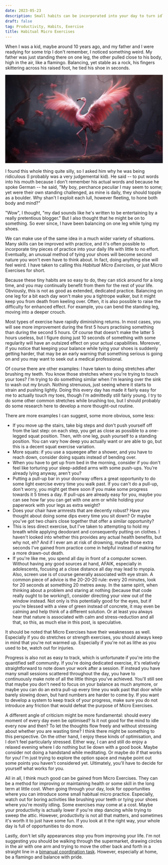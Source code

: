 ```yaml
---
date: 2023-05-23
description: Small habits can be incorporated into your day to turn idle time long-term into bite-sized exercises.
draft: false
tag: Productivity, Habits, Exercise
title: Habitual Micro Exercises
---
```


When I was a kid, maybe around 10 years ago, and my father and I were readying for some trip I don't remember, I noticed something weird.
My father was just standing there on one leg, the other pulled close to his body, high in the air, like a flamingo.
Balancing, yet stable as a rock, his fingers skittering across his raised foot, he tied his shoe in seconds.

![Glorious anatomically inaccurate balancing flamingo](flamingo.png)

I found this whole thing quite silly, so I asked him why he was being ridiculous (I probably was a very judgemental kid).
He said -- to put words into his mouth because I don't remember his actual words and because he spoke German -- he said, "My boy, perchance peculiar I may seem to some; yet were their own standing challenged, as mine is daily, they should topple as a boulder. Why shan't I exploit each lull, however fleeting, to hone both body and mind?"

"Wow", I thought, "my dad sounds like he's written to be entertaining by a really pretentious blogger."
But I also thought that he might be on to something.
So ever since, I have been balancing on one leg while tying my shoes.

We can make use of the same idea in a much wider variety of situations.
Many skills can be improved with practice, and it's often possible to incorporate tiny pieces of practice into your daily life with little to no effort.
Eventually, an unusual method of tying your shoes will become second nature you won't even have to think about.
In fact, doing anything else will feel weird.
I have taken to calling this *Habitual Micro Exercises*, or just Micro Exercises for short.

Because these tiny habits are so easy to do, they can stick around for a long time, and you may continually benefit from them for the rest of your life.
Obviously, this is not as good as extended, dedicated practice.
Balancing on one leg for a bit each day won't make you a tightrope walker, but it might keep you from death from keeling over.
Often, it is also possible to raise the difficulty for enhanced effect.
For example, you can bend the standing leg, moving into a deeper crouch.

Most types of exercise have rapidly diminishing returns.
In most cases, you will see more improvement during the first 5 hours practising something than during the second 5 hours.
Of course that doesn't make the latter 5 hours useless, but I figure doing just 10 seconds of something with some regularity will have an outsized effect on your actual capabilities.
Moreover, if you notice that keeping your balance while tying your shoes is suddenly getting harder, that may be an early warning that something serious is going on and you may want to seek out a medical professional.

Of course there are other examples:
I have taken to doing stretches after brushing my teeth.
You know those stretches where you're trying to touch your toes?
I'm trying to do something similar when I'm leaning over the sink to wash out my brush.
Nothing strenuous, just seeing where it starts to strain and pushing lightly.
Doing this every day has made it fairly easy for me to actually touch my toes, though I'm admittedly still fairly young.
I try to do some other common stretches while brushing too, but I should probably do some research here to develop a more thought-out routine.

There are more examples I can suggest, some more obvious, some less:
- If you move up the stairs, take big steps and don't push yourself off from the last step: on each step, you get as close as possible to a one-legged squat position. Then, with one leg, push yourself to a standing position. You can vary how deep you actually want or are able to go, but this is a decent squat exercise variation.
- More squats: if you use a squeegee after a shower, and you have to reach down, consider doing squats instead of bending over.
- When you have to get up from bed in the morning, consider if you don't feel like torturing your sleep-addled arms with some push-ups. You're already lying anyway, aren't you?
- Putting a pull-up bar in your doorway offers a great opportunity to do some light exercise every time you walk past. If you can't do a pull-up, don't worry, you might get there soon if you make some progress towards it 5 times a day. If pull-ups are already easy for you, maybe you can see how far you can get with one arm or while holding your paperwork with your legs as extra weight?
- Does your chair have armrests that are decently robust? Have you thought about doing some dips every time you sit down? Or maybe you've got two chairs close together that offer a similar opportunity?
- This is less direct exercise, but I've taken to attempting to hold my breath while applying deodorant and consequently putting on clothes. I haven't looked into whether this provides any actual health benefits, but why not, eh? And if I ever am at risk of drowning, maybe those extra seconds I've gained from practice come in helpful instead of making for a more drawn-out death.
- If you're like me, you spend all day in front of a computer screen. Without having any good sources at hand, AFAIK, especially in adolescents, focusing at a close distance all day may lead to myopia. Also, screen use is of course generally associated with eye strain. A common piece of advice is the 20-20-20 rule: every 20 minutes, look for 20 seconds at something 20 metres away. In the same spirit, when thinking about a problem and staring at nothing (because that code really ought to be working!), consider directing your view out of the window instead. Not only is this potentially good for the eyes, but if you're blessed with a view of green instead of concrete, it may even be calming and help think of a different solution. Or at least you always hear that nature is associated with calm and stress-reduction and all that, so this, as much else in this post, is speculative.

It should be noted that Micro Exercises have their weaknesses as well.
Especially if you do stretches or strength exercises, you should always keep in mind that you're not warmed up.
Especially if you're not as lithe as you used to be, watch out for injuries.

Progress is also not as easy to track, which is unfortunate if you're into the quantified self community.
If you're doing dedicated exercise, it's relatively straightforward to note down your work after a session.
If instead you have many small sessions scattered throughout the day, you have to continuously make note of all the little things you've achieved.
You'll still see that maybe you don't need to focus on your balance as much anymore, or maybe you can do an extra pull-up every time you walk past that door while barely slowing down, but hard numbers are harder to come by.
If you want to develop a system to keep track of your progress, make sure you do not introduce any friction that would defeat the purpose of Micro Exercises.

A different angle of criticism might be more fundamental:
should every moment of every day even be optimised?
Is it not good for the mind to idle every now and then?
To let the thoughts flow freely and without stressing about whether you are wasting time?
I think there might be something to this perspective.
On the other hand, I enjoy these kinds of optimisation, and I don't feel particularly stressed.
Either way, I can and still do enjoy a relaxed evening where I do nothing but lie down with a good book.
Maybe consider not doing a handstand while meditating.
Or maybe do if that works for you!
I'm just trying to explore the option space and maybe point out some points you haven't considered yet.
Ultimately, you'll have to decide for yourself what works for you.

All in all, I think much good can be gained from Micro Exercises.
They can be a method for improving or maintaining health or some skill in the long term at little cost.
When going through your day, look for opportunities where you can introduce some small habitual micro practice.
Especially, watch out for boring activities like brushing your teeth or tying your shoes where you're mostly idling.
Some exercises may come at a cost.
Maybe your productivity is actually lower if you're step dancing while trying to sweep the attic.
However, productivity is not all that matters, and sometimes it's worth it to just have some fun.
If you look at it the right way, your whole day is full of opportunities to do more.

Lastly, don't let silly appearances stop you from improving your life.
I'm not suggesting you should be walking through the supermarket, drawing circles in the air with one arm and trying to move the other back and forth in a straight line in a [bimanual coordination task](https://en.wikipedia.org/wiki/Interlimb_coordination).
However, especially at home, be a flamingo and balance with pride.
